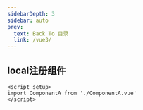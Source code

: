 ```yaml
---
sidebarDepth: 3
sidebar: auto
prev:
  text: Back To 目录
  link: /vue3/
---
```




## local注册组件

```vue
<script setup>
import ComponentA from './ComponentA.vue'
</script>
```

